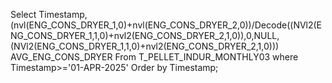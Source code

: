 Select Timestamp,(nvl(ENG_CONS_DRYER_1,0)+nvl(ENG_CONS_DRYER_2,0))/Decode((NVl2(ENG_CONS_DRYER_1,1,0)+nvl2(ENG_CONS_DRYER_2,1,0)),0,NULL,
(NVl2(ENG_CONS_DRYER_1,1,0)+nvl2(ENG_CONS_DRYER_2,1,0))) AVG_ENG_CONS_DRYER
From T_PELLET_INDUR_MONTHLY03 where Timestamp>='01-APR-2025'
Order by Timestamp;
